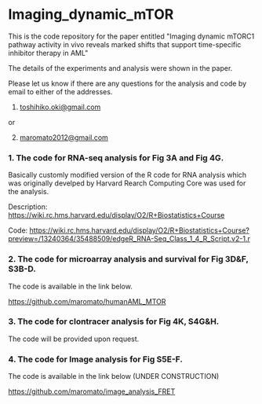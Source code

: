 # Imaging_dynamic_mTOR
This is the code repository for the paper entitled "Imaging dynamic mTORC1 pathway activity in vivo reveals marked shifts that support time-specific inhibitor therapy in AML" 

The details of the experiments and analysis were shown in the paper.

Please let us know if there are any questions for the analysis and code by email to either of the addresses.

1. toshihiko.oki@gmail.com

or 

2. maromato2012@gmail.com


### 1. The code for RNA-seq analysis for Fig 3A and Fig 4G.
 
Basically customly modified version of the R code for RNA analysis which was originally develped by Harvard Rearch Computing Core was used for the analysis.

Description:
https://wiki.rc.hms.harvard.edu/display/O2/R+Biostatistics+Course

Code:
https://wiki.rc.hms.harvard.edu/display/O2/R+Biostatistics+Course?preview=/13240364/35488509/edgeR_RNA-Seq_Class_1_4_R_Script.v2-1.r


### 2. The code for microarray analysis and survival for Fig 3D&F, S3B-D.

The code is available in the link below.

https://github.com/maromato/humanAML_MTOR

### 3. The code for clontracer analysis for Fig 4K, S4G&H.

The code will be provided upon request.

### 4. The code for Image analysis for Fig S5E-F.

The code is available in the link below (UNDER CONSTRUCTION)

https://github.com/maromato/image_analysis_FRET



